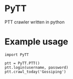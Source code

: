 # PyTT
PTT crawler written in python

# Example usage
````
import PyTT

ptt = PyTT.PTT()
ptt.login(username, password)
ptt.crawl_today('Gossiping')
````
